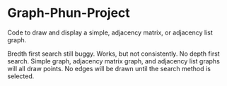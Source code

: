 # Graph-Phun-Project
Code to draw and display a simple, adjacency matrix, or adjacency list graph.

Bredth first search still buggy. Works, but not consistently. No depth first search.
Simple graph, adjacency matrix graph, and adjacency list graphs will all draw points.
No edges will be drawn until the search method is selected.
